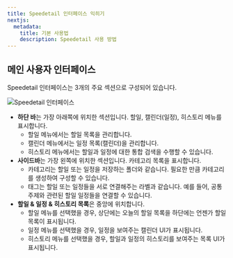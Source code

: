 ```yaml
---
title: Speedetail 인터페이스 익히기
nextjs:
  metadata:
    title: 기본 사용법
    description: Speedetail 사용 방법
---
```


## 메인 사용자 인터페이스

Speedetail 인터페이스는 3개의 주요 섹션으로 구성되어 있습니다.

![Speedetail 인터페이스](/images/basic-usage_cover.png)

- **하단 바**는 가장 아래쪽에 위치한 섹션입니다. 할일, 캘린더(일정), 히스토리 메뉴를 표시합니다.
  - 할일 메뉴에서는 할일 목록을 관리합니다.
  - 캘린더 메뉴에서는 일정 목록(캘린더)을 관리합니다.
  - 히스토리 메뉴에서는 할일과 일정에 대한 통합 검색을 수행할 수 있습니다.
- **사이드바**는 가장 왼쪽에 위치한 섹션입니다. 카테고리 목록을 표시합니다.
  - 카테고리는 할일 또는 일정을 저장하는 폴더와 같습니다. 필요한 만큼 카테고리를 생성하여 구성할 수 있습니다.
  - 태그는 할일 또는 일정들을 서로 연결해주는 라벨과 같습니다. 예를 들어, 공통 주제와 관련된 할일 일정들을 연결할 수 있습니다.
- **할일 & 일정 & 히스토리 목록**은 중앙에 위치합니다.
  - 할일 메뉴를 선택했을 경우, 상단에는 오늘의 할일 목록을 하단에는 언젠가 할일 목록이 표시됩니다.
  - 일정 메뉴를 선택했을 경우, 일정을 보여주는 캘린더 UI가 표시됩니다.
  - 히스토리 메뉴를 선택했을 경우, 할일과 일정의 히스토리를 보여주는 목록 UI가 표시됩니다.
